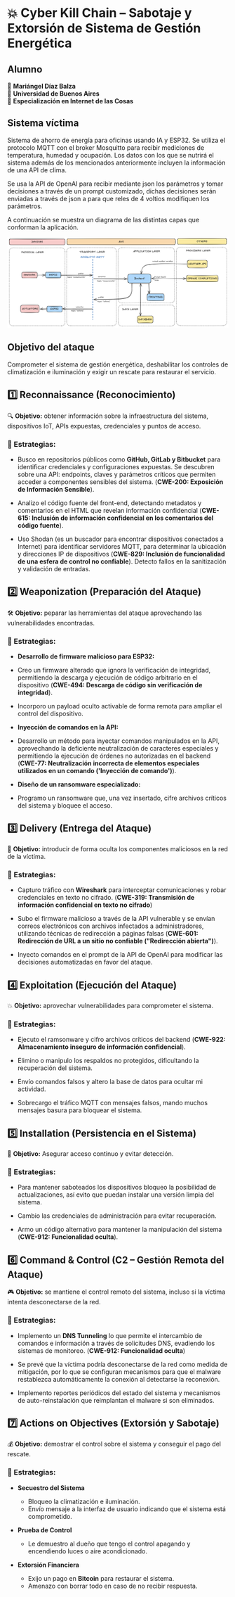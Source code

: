 # 💥 Cyber Kill Chain – Sabotaje y Extorsión de Sistema de Gestión Energética

## Alumno

👤 **Mariángel Díaz Balza**<br>
🏫 **Universidad de Buenos Aires**<br>
📲 **Especialización en Internet de las Cosas**<br>

## Sistema víctima

Sistema de ahorro de energía para oficinas usando IA y ESP32. Se utiliza el protocolo MQTT con el broker Mosquitto para recibir mediciones de temperatura, humedad y ocupación. Los datos con los que se nutrirá el sistema además de los mencionados anteriormente incluyen la información de una API de clima.

Se usa la API de OpenAI para recibir mediante json los parámetros y tomar decisiones a través de un prompt customizado, dichas decisiones serán enviadas a través de json a para que reles de 4 voltios modifiquen los parámetros.

A continuación se muestra un diagrama de las distintas capas que conforman la aplicación.

<img src="/CIBS/ejercicio_1_ciberkillchain_ataque/imagenes/diagramaTF.png">

## Objetivo del ataque

Comprometer el sistema de gestión energética, deshabilitar los controles de climatización e iluminación y exigir un rescate para restaurar el servicio.

## 1️⃣ Reconnaissance (Reconocimiento)

🔍 **Objetivo:** obtener información sobre la infraestructura del sistema, dispositivos IoT, APIs expuestas, credenciales y puntos de acceso.

### 🔹 Estrategias:

- Busco en repositorios públicos como **GitHub, GitLab y Bitbucket** para identificar credenciales y configuraciones expuestas. Se descubren sobre una API: endpoints, claves y parámetros críticos que permiten acceder a componentes sensibles del sistema. (**CWE-200: Exposición de Información Sensible**).

- Analizo el código fuente del front-end, detectando metadatos y comentarios en el HTML que revelan información confidencial (**CWE-615: Inclusión de información confidencial en los comentarios del código fuente**).

- Uso Shodan (es un buscador para encontrar dispositivos conectados a Internet) para identificar servidores MQTT, para determinar la ubicación y direcciones IP de dispositivos (**CWE-829: Inclusión de funcionalidad de una esfera de control no confiable**). Detecto fallos en la sanitización y validación de entradas.


## 2️⃣ Weaponization (Preparación del Ataque)

🛠 **Objetivo:** peparar las herramientas del ataque aprovechando las vulnerabilidades encontradas.

### 🔹 Estrategias:

- **Desarrollo de firmware malicioso para ESP32:**  

- Creo un firmware alterado que ignora la verificación de integridad, permitiendo la descarga y ejecución de código arbitrario en el dispositivo (**CWE-494: Descarga de código sin verificación de integridad**).

- Incorporo un payload oculto activable de forma remota para ampliar el control del dispositivo.

- **Inyección de comandos en la API:**  

- Desarrollo un método para inyectar comandos manipulados en la API, aprovechando la deficiente neutralización de caracteres especiales y permitiendo la ejecución de órdenes no autorizadas en el backend (**CWE-77: Neutralización incorrecta de elementos especiales utilizados en un comando ('Inyección de comando')**).

- **Diseño de un ransomware especializado:**  

- Programo un ransomware que, una vez insertado, cifre archivos críticos del sistema y bloquee el acceso.


## **3️⃣ Delivery (Entrega del Ataque)**

📩 **Objetivo:** introducir de forma oculta los componentes maliciosos en la red de la víctima. 

### 🔹 Estrategias:

- Capturo tráfico con **Wireshark** para interceptar comunicaciones y robar credenciales en texto no cifrado. (**CWE-319: Transmisión de información confidencial en texto no cifrado**)

- Subo el firmware malicioso a través de la API vulnerable y se envían correos electrónicos con archivos infectados a administradores, utilizando técnicas de redirección a páginas falsas (**CWE-601: Redirección de URL a un sitio no confiable ("Redirección abierta")**).

- Inyecto comandos en el prompt de la API de OpenAI para modificar las decisiones automatizadas en favor del ataque.


## 4️⃣ Exploitation (Ejecución del Ataque)  

💥 **Objetivo:** aprovechar vulnerabilidades para comprometer el sistema.  

### 🔹 Estrategias:

- Ejecuto el ramsonware y cifro archivos críticos del backend (**CWE-922: Almacenamiento inseguro de información confidencial**).

- Elimino o manipulo los respaldos no protegidos, dificultando la recuperación del sistema.

- Envío comandos falsos y altero la base de datos para ocultar mi actividad.  

- Sobrecargo el tráfico MQTT con mensajes falsos, mando muchos mensajes basura para bloquear el sistema.

## 5️⃣ Installation (Persistencia en el Sistema)  

🔗 **Objetivo:** Asegurar acceso continuo y evitar detección.  

### 🔹 Estrategias:

- Para mantener saboteados los dispositivos bloqueo la posibilidad de actualizaciones, así evito que puedan instalar una versión limpia del sistema.

- Cambio las credenciales de administración para evitar recuperación.

- Armo un código alternativo para mantener la manipulación del sistema (**CWE-912: Funcionalidad oculta**).

## 6️⃣ Command & Control (C2 – Gestión Remota del Ataque)  
🎮 **Objetivo:** se mantiene el control remoto del sistema, incluso si la víctima intenta desconectarse de la red. 

### 🔹 Estrategias:

- Implemento un **DNS Tunneling** lo que permite el intercambio de comandos e información a través de solicitudes DNS, evadiendo los sistemas de monitoreo. (**CWE-912: Funcionalidad oculta**) 

- Se prevé que la víctima podría desconectarse de la red como medida de mitigación, por lo que se configuran mecanismos para que el malware restablezca automáticamente la conexión al detectarse la reconexión. 

- Implemento reportes periódicos del estado del sistema y mecanismos de auto-reinstalación que reimplantan el malware si son eliminados.


## 7️⃣ Actions on Objectives (Extorsión y Sabotaje)  
💰 **Objetivo:** demostrar el control sobre el sistema y conseguir el pago del rescate.

### 🔹 Estrategias:

- **Secuestro del Sistema**

  - Bloqueo  la climatización e iluminación.  
  - Envío mensaje a la interfaz de usuario indicando que el sistema está comprometido.  

- **Prueba de Control**
  - Le demuestro al dueño que tengo el control apagando y encendiendo luces o aire acondicionado.

- **Extorsión Financiera**
  - Exijo un pago en **Bitcoin** para restaurar el sistema.  
  - Amenazo con borrar todo en caso de no recibir respuesta.  


